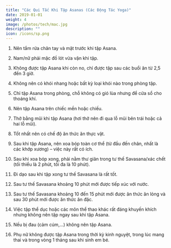 ```yaml
---
title: "Các Qui Tắc Khi Tập Asanas (Các Động Tác Yoga)"
date: 2019-01-01
weight: 4
image: /photos/tech/mac.jpg
description: ""
icon: /icons/sp.png
---
```



1. Nên tắm rửa chân tay và mặt trước khi tập Asana.

2. Nam/nữ phải mặc đồ lót vừa vặn khi tập.

3. Không được tập Asana khi còn no, chỉ được tập sau các buổi ăn từ 2,5 đến 3 giờ.

4. Không nên có khói nhang hoặc bất kỳ loại khói nào trong phòng tập.

5. Chỉ tập Asana trong phòng, chỗ không có gió lùa nhưng để cửa sổ cho thoáng khí.

6. Nên tập Asana trên chiếc mền hoặc chiếu.

7. Thở bằng mũi khi tập Asana (hơi thở nên đi qua lỗ mũi bên trái hoặc cả hai lỗ mũi).

8. Tốt nhất nên có chế độ ăn thức ăn thực vật.

9. Sau khi tập Asana, nên xoa bóp toàn cơ thể (từ đầu đến chân, nhất là các khớp xương) – việc này rất có ích.

10. Sau khi xoa bóp xong, phải nằm thư giãn trong tư thế Savasana/xác chết (tối thiểu là 2 phút, tối đa là 10 phút).

11. Đi dạo sau khi tập xong tư thế Savasana là rất tốt.

12. Sau tư thế Savasana khoảng 10 phút mới được tiếp xúc với nước.

13. Sau tư thế Savasana khoảng 10 đến 15 phút mới được ăn thức ăn lỏng và sau 30 phút mới được ăn thức ăn đặc.

14. Việc tập thể dục hoặc các môn thể thao khác rất đáng khuyến khích nhưng không nên tập ngay sau khi tập Asana.

15. Nếu bị đau (cảm cúm,…) không nên tập Asana.

16. Phụ nữ không được tập Asana trong thời kỳ kinh nguyệt, trong lúc mang thai và trong vòng 1 tháng sau khi sinh em bé.
